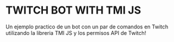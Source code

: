 # TWITCH BOT WITH TMI JS

Un ejemplo practico de un bot con un par de comandos en Twitch utilizando la libreria TMI JS y los permisos API 
de Twitch!